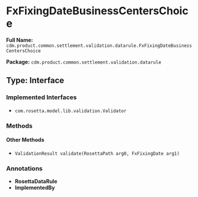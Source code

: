 # FxFixingDateBusinessCentersChoice

**Full Name:** `cdm.product.common.settlement.validation.datarule.FxFixingDateBusinessCentersChoice`

**Package:** `cdm.product.common.settlement.validation.datarule`

## Type: Interface

### Implemented Interfaces

- `com.rosetta.model.lib.validation.Validator`

### Methods

#### Other Methods

- `ValidationResult validate(RosettaPath arg0, FxFixingDate arg1)`

### Annotations

- **RosettaDataRule**
- **ImplementedBy**

